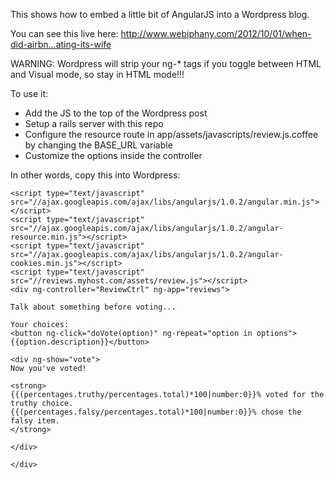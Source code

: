 This shows how to embed a little bit of AngularJS into a Wordpress blog.

You can see this live here: http://www.webiphany.com/2012/10/01/when-did-airbn…ating-its-wife

WARNING: Wordpress will strip your ng-* tags if you toggle between HTML and Visual mode, so stay in HTML mode!!!

To use it:

* Add the JS to the top of the Wordpress post
* Setup a rails server with this repo
* Configure the resource route in app/assets/javascripts/review.js.coffee by changing the BASE_URL variable
* Customize the options inside the controller

In other words, copy this into Wordpress:

    <script type="text/javascript" src="//ajax.googleapis.com/ajax/libs/angularjs/1.0.2/angular.min.js"></script>
    <script type="text/javascript" src="//ajax.googleapis.com/ajax/libs/angularjs/1.0.2/angular-resource.min.js"></script>
    <script type="text/javascript" src="//ajax.googleapis.com/ajax/libs/angularjs/1.0.2/angular-cookies.min.js"></script>
    <script type="text/javascript" src="//reviews.myhost.com/assets/review.js"></script>
    <div ng-controller="ReviewCtrl" ng-app="reviews">
    
    Talk about something before voting...
    
    Your choices:
    <button ng-click="doVote(option)" ng-repeat="option in options">{{option.description}}</button>
    
    <div ng-show="vote">
    Now you've voted!
    
    <strong>
    {{(percentages.truthy/percentages.total)*100|number:0}}% voted for the truthy choice. 
    {{(percentages.falsy/percentages.total)*100|number:0}}% chose the falsy item.
    </strong>
    
    </div>
    
    </div>
    
